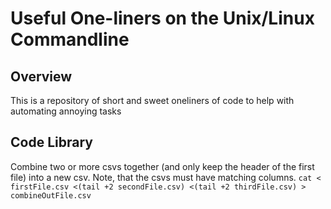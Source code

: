# Useful One-liners on the Unix/Linux Commandline

## Overview
This is a repository of short and sweet oneliners of code to help with automating annoying tasks

## Code Library

Combine two or more csvs together (and only keep the header of the first file) into a new csv.  Note, that the csvs must have matching columns.
`cat < firstFile.csv <(tail +2 secondFile.csv) <(tail +2 thirdFile.csv) > combineOutFile.csv`




